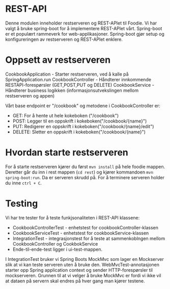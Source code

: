 # REST-API
Denne modulen inneholder restserveren og REST-APIet til Foodie. Vi har valgt å bruke spring-boot for å implementere REST-APIet vårt. 
Spring-boot er et populært rammeverk for web-applikasjoner. Spring-boot gjør setup og konfigureringen av restserveren og REST-APIet enklere.


# Oppsett av restserveren
CookbookApplication - Starter restserveren, ved å kalle på SpringApplication.run
CookbookController - Håndterer innkommende RESTAPI-forespørsler (GET,POST,PUT og DELETE)
CookbookService - Håndterer business logikken (informasjonsutvekslingen mellom restserveren og appen) 


Vårt base endpoint er "/cookbook" og metodene i CookbookController er:
- GET: For å hente ut hele kokeboken ("/cookbook")
- POST: Legger til en oppskrift i kokeboken("/cookbook/{name}")
- PUT: Redigerer en oppskrift i kokeboken("/cookbook/{name}/edit")
- DELETE: Sletter en oppskrift i kokeboken("/cookbook/{name}")

# Hvordan starte restserveren
For å starte restserveren kjører du først `mvn install` på hele foodie mappen. Deretter går du inn i rest mappen (`cd rest`) og kjører kommandoen `mvn spring-boot:run`. Da er serveren skrudd på. For å terminere serveren holder du inne `ctrl + C`.

# Testing
Vi har tre tester for å teste funkjsonaliteten i REST-API klassene:
- CookbookControllerTest - enhetstest for cookbookController-klassen
- CookbookServiceTest - enhetstest for cookbookService-klassen
- IntegrationTest - integrasjonstest for å teste at sammenkoblngen mellom CookbookController og CookbokService
- Ende-til-ende-test ligger i ui-test-mappen.

I IntegrationTest bruker vi Spring Boots MockMvc som lager en Mockserver slik at vi kan teste serveren uten å bruke den. WebMvcTest-annotasjonen starter opp Spring application context og sender HTTP-forespørsler til mockserveren. Grunnen til at vi velger å bruke MockMvc er fordi vi ikke vil at dataen på servern skal endres på hver gang man kjører testene.



